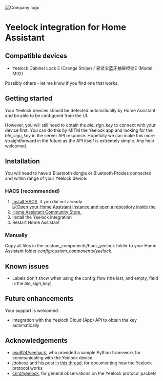 ![Company logo](https://www.yeeloc.com/wp-content/themes/yisuobao/assets/image/banner.svg)

# Yeelock integration for Home Assistant
## Compatible devices

* Yeelock Cabinet Lock E (Orange Stripe) / 易锁宝蓝牙抽屉柜锁E (Model: M02)

Possibly others - let me know if you find one that works.

## Getting started
Your Yeelock devices should be detected automatically by Home Assistant and be able to be configured from the UI.

However, you will still need to obtain the *ble_sign_key* to connect with your device first. You can do this by MITM the Yeelock app and looking for the *ble_sign_key* in the server API response. Hopefully we can make this more straightforward in the future as the API itself is extremely simple. Any help welcomed.

## Installation
You will need to have a Bluetooth dongle or Bluetooth Proxies connected and within range of your Yeelock device.

### HACS (recommended)
1. [Install HACS](https://hacs.xyz/docs/setup/download), if you did not already
2. [![Open your Home Assistant instance and open a repository inside the Home Assistant Community Store.](https://my.home-assistant.io/badges/hacs_repository.svg)](https://my.home-assistant.io/redirect/hacs_repository/?owner=codyc1515&repository=hacs_yeelock&category=integration)
3. Install the Yeelock integration
4. Restart Home Assistant

### Manually
Copy all files in the custom_components/hacs_yeelock folder to your Home Assistant folder *config/custom_components/yeelock*.

## Known issues

* Labels don't show when using the config_flow (the last, and empty, field is the *ble_sign_key*)

## Future enhancements
Your support is welcomed.

* Integration with the Yeelock Cloud (App) API to obtain the key automatically

## Acknowledgements
- [aso824/yeehack](https://github.com/aso824/yeehack), who provided a sample Python framework for communicating with the Yeelock device
- _jdobosz_ and his post [in this thread](https://community.home-assistant.io/t/xiaomi-mijia-yeelock-integration/92331/43), for documenting how the Yeelock protocol works
- [cnrd/yeelock](https://github.com/cnrd/yeelock), for general observations on the Yeelock protocol packets
